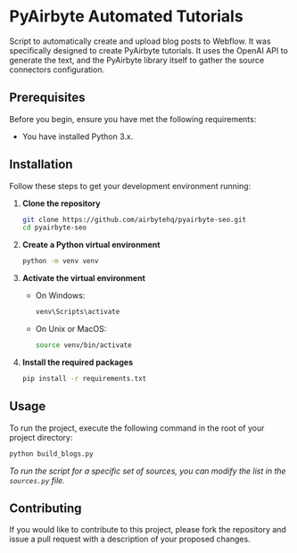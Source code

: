 
# PyAirbyte Automated Tutorials

Script to automatically create and upload blog posts to Webflow. It was specifically designed to create PyAirbyte tutorials. It uses the OpenAI API to generate the text, and the PyAirbyte library itself to gather the source connectors configuration.

## Prerequisites

Before you begin, ensure you have met the following requirements:
* You have installed Python 3.x.

## Installation

Follow these steps to get your development environment running:

1. **Clone the repository**
   ```bash
   git clone https://github.com/airbytehq/pyairbyte-seo.git
   cd pyairbyte-seo
   ```

2. **Create a Python virtual environment**
   ```bash
   python -m venv venv
   ```

3. **Activate the virtual environment**

   - On Windows:
     ```bash
     venv\Scripts\activate
     ```

   - On Unix or MacOS:
     ```bash
     source venv/bin/activate
     ```

4. **Install the required packages**
   ```bash
   pip install -r requirements.txt
   ```

## Usage

To run the project, execute the following command in the root of your project directory:

```bash
python build_blogs.py
```

*To run the script for a specific set of sources, you can modify the list in the `sources.py` file.*

## Contributing

If you would like to contribute to this project, please fork the repository and issue a pull request with a description of your proposed changes.